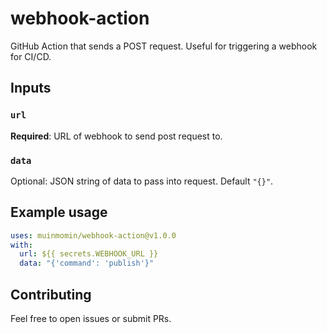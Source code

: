 # webhook-action

GitHub Action that sends a POST request. Useful for triggering a webhook for CI/CD.

## Inputs

### `url`

**Required**: URL of webhook to send post request to.

### `data`

Optional: JSON string of data to pass into request. Default `"{}"`.


## Example usage

```yaml
uses: muinmomin/webhook-action@v1.0.0
with:
  url: ${{ secrets.WEBHOOK_URL }}
  data: "{'command': 'publish'}"
```


## Contributing

Feel free to open issues or submit PRs.
